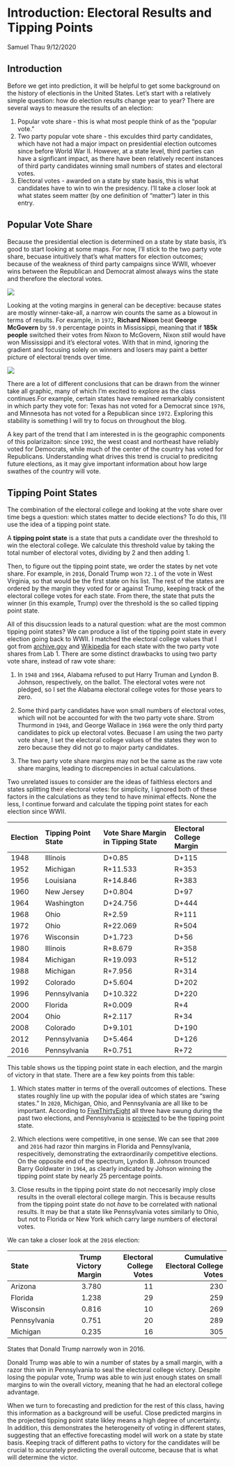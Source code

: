 Introduction: Electoral Results and Tipping Points
================
Samuel Thau
9/12/2020

## Introduction

Before we get into prediction, it will be helpful to get some background
on the history of electionis in the United States. Let’s start with a
relatively simple question: how do election results change year to year?
There are several ways to measure the results of an election:

1.  Popular vote share - this is what most people think of as the
    “popular vote.”
2.  Two party popular vote share - this exculdes third party candidates,
    which have not had a major impact on presidential election outcomes
    since before World War II. However, at a state level, third parties
    can have a signficant impact, as there have been relatively recent
    instances of third party candidates winning small numbers of states
    and electoral votes.
3.  Electoral votes - awarded on a state by state basis, this is what
    candidates have to win to win the presidency. I’ll take a closer
    look at what states seem matter (by one definition of “matter”)
    later in this entry.

## Popular Vote Share

Because the presidential election is determined on a state by state
basis, it’s good to start looking at some maps. For now, I’ll stick to
the two party vote share, becuase intuitively that’s what matters for
election outcomes; because of the weakness of third party campaigns
since WWII, whoever wins between the Republican and Democrat almost
always wins the state and therefore the electoral votes.

![](Introduction_files/figure-gfm/margins-1.png)<!-- -->

Looking at the voting margins in general can be deceptive: because
states are mostly winner-take-all, a narrow win counts the same as a
blowout in terms of results. For example, in `1972`, **Richard Nixon**
beat **George McGovern** by `59.9` percentage points in Mississippi,
meaning that if **185k people** switched their votes from Nixon to
McGovern, Nixon *still* would have won Mississippi and it’s electoral
votes. With that in mind, ignoring the gradient and focusing solely on
winners and losers may paint a better picture of electoral trends over
time.

![](Introduction_files/figure-gfm/winner-1.png)<!-- -->

There are a lot of different conclusions that can be drawn from the
winner take all graphic, many of which I’m excited to explore as the
class continues.For example, certain states have remained remarkably
consistent in which party they vote for: Texas has not voted for a
Democrat since `1976`, and Minnesota has not voted for a Republican since
`1972`. Exploring this stability is something I will try to focus on
throughout the blog.

A key part of the trend that I am interested in is the geographic
components of this polarizaiton: since `1992`, the west coast and
northeast have reliably voted for Democrats, while much of the center of
the country has voted for Republicans. Understanding what drives this
trend is crucial to predicitng future elections, as it may give
important information about how large swathes of the country will vote.

## Tipping Point States

The combination of the electoral college and looking at the vote share
over time begs a question: which states matter to decide elections? To
do this, I’ll use the idea of a tipping point state.

A **tipping point state** is a state that puts a candidate over the
threshold to win the electoral college. We calculate this threshold
value by taking the total number of electoral votes, dividing by 2 and
then adding 1.

Then, to figure out the tipping point state, we order the states by net
vote share. For example, in `2016`, Donald Trump won `72.1` of the vote in
West Virginia, so that would be the first state on his list. The rest of
the states are ordered by the margin they voted for or against Trump,
keeping track of the electoral college votes for each state. From there,
the state that puts the winner (in this example, Trump) over the
threshold is the so called tipping point state.

All of this disucssion leads to a natural question: what are the most
common tipping point states? We can produce a list of the tipping point
state in every election going back to WWII. I matched the electoral
college values that I got from
[archive.gov](https://www.archives.gov/electoral-college/results) and
[Wikipedia](https://en.wikipedia.org/wiki/United_States_Electoral_College)
for each state with the two party vote shares from Lab 1. There are some
distinct drawbacks to using two party vote share, instead of raw vote
share:

1.  In `1948` and `1964`, Alabama refused to put Harry Truman and Lyndon B.
    Johnson, respectively, on the ballot. The electoral votes were not
    pledged, so I set the Alabama electoral college votes for those
    years to zero.

2.  Some third party candidates have won small numbers of electoral
    votes, which will not be accounted for with the two party vote
    share. Strom Thurmond in `1948`, and George Wallace in `1968` were the
    only third party candidates to pick up electoral votes. Becuase I am
    using the two party vote share, I set the electoral college values
    of the states they won to zero because they did not go to major party
    candidates.

3.  The two party vote share margins may not be the same as the raw vote
    share margins, leading to discrepencies in actual calculations.

Two unrelated issues to consider are the ideas of faithless electors and
states splitting their electoral votes: for simplicity, I ignored both
of these factors in the calculations as they tend to have minimal
effects. None the less, I continue forward and calculate the tipping
point states for each election since
WWII.

| Election | Tipping Point State | Vote Share Margin in Tipping State | Electoral College Margin |
| :------- | :------------------ | :--------------------------------- | :----------------------- |
| 1948     | Illinois            | D+0.85                             | D+115                    |
| 1952     | Michigan            | R+11.533                           | R+353                    |
| 1956     | Louisiana           | R+14.846                           | R+383                    |
| 1960     | New Jersey          | D+0.804                            | D+97                     |
| 1964     | Washington          | D+24.756                           | D+444                    |
| 1968     | Ohio                | R+2.59                             | R+111                    |
| 1972     | Ohio                | R+22.069                           | R+504                    |
| 1976     | Wisconsin           | D+1.723                            | D+56                     |
| 1980     | Illinois            | R+8.679                            | R+358                    |
| 1984     | Michigan            | R+19.093                           | R+512                    |
| 1988     | Michigan            | R+7.956                            | R+314                    |
| 1992     | Colorado            | D+5.604                            | D+202                    |
| 1996     | Pennsylvania        | D+10.322                           | D+220                    |
| 2000     | Florida             | R+0.009                            | R+4                      |
| 2004     | Ohio                | R+2.117                            | R+34                     |
| 2008     | Colorado            | D+9.101                            | D+190                    |
| 2012     | Pennsylvania        | D+5.464                            | D+126                    |
| 2016     | Pennsylvania        | R+0.751                            | R+72                     |

This table shows us the tipping point state in each election, and the
margin of victory in that state. There are a few key points from this
table:

1.  Which states matter in terms of the overall outcomes of elections.
    These states roughly line up with the popular idea of which states
    are “swing states.” In `2020`, Michigan, Ohio, and Pennsylvania are
    all like to be important. According to
    [FiveThirtyEight](https://projects.fivethirtyeight.com/swing-states-2020-election/)
    all three have swung during the past two elections, and Pennsylvania
    is
    [projected](https://projects.fivethirtyeight.com/2020-election-forecast/)
    to be the tipping point state.

2.  Which elections were competitive, in one sense. We can see that `2000`
    and `2016` had razor thin margins in Florida and Pennsylvania,
    respecitively, demonstrating the extraordinarily competitive
    elections. On the opposite end of the spectrum, Lyndon B. Johnson
    trounced Barry Goldwater in `1964`, as clearly indicated by Johson
    winning the tipping point state by nearly 25 percentage points.

3.  Close results in the tipping point state do not neccesarily imply
    close results in the overall electoral college margin. This is
    because results from the tipping point state do not *have* to be
    correlated with national results. It may be that a state like
    Pennsylvania votes similarly to Ohio, but not to Florida or New York
    which carry large numbers of electoral votes.

We can take a closer look at the `2016`
election:

| State        | Trump Victory Margin | Electoral College Votes | Cumulative Electoral College Votes |
| :----------- | -------------------: | ----------------------: | ---------------------------------: |
| Arizona      |                3.780 |                      11 |                                230 |
| Florida      |                1.238 |                      29 |                                259 |
| Wisconsin    |                0.816 |                      10 |                                269 |
| Pennsylvania |                0.751 |                      20 |                                289 |
| Michigan     |                0.235 |                      16 |                                305 |

States that Donald Trump narrowly won in 2016.

Donald Trump was able to win a number of states by a small margin, with
a razor thin win in Pennsylvania to seal the electoral college victory.
Despite losing the popular vote, Trump was able to win just enough
states on small margins to win the overall victory, meaning that he had
an electoral college advantage.

When we turn to forecasting and prediction for the rest of this class,
having this information as a background will be useful. Close predicted
margins in the projected tipping point state likley means a high degree
of uncertainty. In addition, this demonstrates the heterogeneity of
voting in different states, suggesting that an effective forecasting
model will work on a state by state basis. Keeping track of different
paths to victory for the candidates will be crucial to accurately
predicting the overall outcome, because that is what will determine the
victor.
